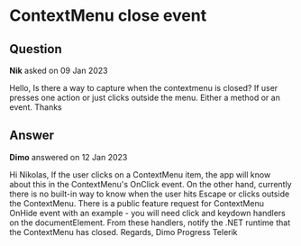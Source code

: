 # ContextMenu close event

## Question

**Nik** asked on 09 Jan 2023

Hello, Is there a way to capture when the contextmenu is closed? If user presses one action or just clicks outside the menu. Either a method or an event. Thanks

## Answer

**Dimo** answered on 12 Jan 2023

Hi Nikolas, If the user clicks on a ContextMenu item, the app will know about this in the ContextMenu's OnClick event. On the other hand, currently there is no built-in way to know when the user hits Escape or clicks outside the ContextMenu. There is a public feature request for ContextMenu OnHide event with an example - you will need click and keydown handlers on the documentElement. From these handlers, notify the .NET runtime that the ContextMenu has closed. Regards, Dimo Progress Telerik
